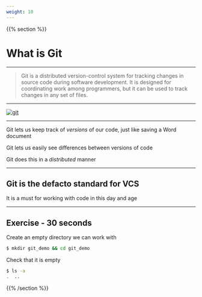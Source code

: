 ```yaml
---
weight: 10
---
```


{{% section %}}

# What is Git

---

> Git is a distributed version-control system for tracking changes in source code during software development. It is designed for coordinating work among programmers, but it can be used to track changes in any set of files.

---

[![git](https://imgs.xkcd.com/comics/git.png)](https://xkcd.com/1597)

---

Git lets us keep track of *versions* of our code, just like saving a Word document

Git lets us easily see differences between versions of code

Git does this in a *distributed* manner

---

## Git is the defacto standard for VCS

It is a must for working with code in this day and age

---

## Exercise - 30 seconds

Create an empty directory we can work with

```bash
$ mkdir git_demo && cd git_demo
```

Check that it is empty

```bash
$ ls -a
.  ..
```

{{% /section %}}